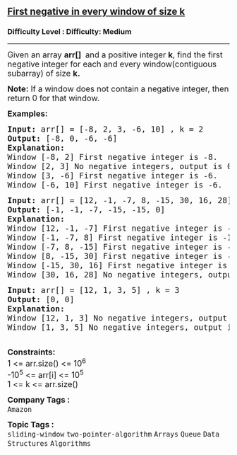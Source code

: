 <h2><a href="https://www.geeksforgeeks.org/problems/first-negative-integer-in-every-window-of-size-k3345/0">First negative in every window of size k</a></h2><h3>Difficulty Level : Difficulty: Medium</h3><hr><div class="problems_problem_content__Xm_eO"><p><span style="font-size: 18px;">Given an array <strong>arr[] </strong>&nbsp;and a positive integer <strong>k</strong>, find the first negative integer for each and every window(contiguous subarray) of size <strong>k.</strong></span></p>
<p><span style="font-size: 18px;"><strong>Note:</strong></span><span style="font-size: 18px;">&nbsp;</span><span style="font-size: 18px;">If a window does not contain a negative integer, then return 0 for that window.</span></p>
<p><span style="font-size: 18px;"><strong>Examples:</strong></span></p>
<pre><span style="font-size: 18px;"><strong style="font-size: 18px;">Input: </strong><span style="font-size: 18px;">arr[] = [-8, 2, 3, -6, 10] , k = 2
</span><strong style="font-size: 18px;">Output: </strong><span style="font-size: 18px;">[-8, 0, -6, -6]
</span><strong style="font-size: 18px;">Explanation:</strong><span style="font-size: 18px;">
Window [-8, 2] First negative integer is -8.
Window [2, 3] No negative integers, output is 0.
Window [3, -6] First negative integer is -6.
Window [-6, 10] First negative integer is -6.<br></span></span></pre>
<pre><span style="font-size: 18px;"><strong style="font-size: 18px;">Input: </strong><span style="font-size: 18px;">arr[] = [12, -1, -7, 8, -15, 30, 16, 28] , k = 3
</span><strong style="font-size: 18px;">Output: </strong><span style="font-size: 18px;">[-1, -1, -7, -15, -15, 0] <br></span><strong style="font-size: 18px;">Explanation:<br></strong><span style="font-size: 18px;">Window [12, -1, -7] First negative integer is -1.
Window [-1, -7, 8] First negative integer is -1.
Window [-7, 8, -15] First negative integer is -7.
Window [8, -15, 30] First negative integer is -15.
Window [-15, 30, 16] First negative integer is -15.
Window [30, 16, 28] No negative integers, output is 0.<br></span></span></pre>
<pre><span style="font-size: 18px;"><strong style="font-size: 18px;">Input: </strong><span style="font-size: 18px;">arr[] = [12, 1, 3, 5] , k = 3
</span><strong style="font-size: 18px;">Output: </strong><span style="font-size: 18px;">[0, 0] <br></span><strong style="font-size: 18px;">Explanation:<br></strong><span style="font-size: 18px;">Window [12, 1, 3] No negative integers, output is 0.
Window [1, 3, 5] No negative integers, output is 0.</span></span></pre>
<p><span style="font-size: 18px;"><br><strong>Constraints:</strong><br>1 &lt;= arr.size() &lt;= 10<sup>6</sup><br>-10<sup>5</sup> &lt;= arr[i] &lt;= 10<sup>5</sup><br>1 &lt;= k &lt;= arr.size()</span></p></div><p><span style=font-size:18px><strong>Company Tags : </strong><br><code>Amazon</code>&nbsp;<br><p><span style=font-size:18px><strong>Topic Tags : </strong><br><code>sliding-window</code>&nbsp;<code>two-pointer-algorithm</code>&nbsp;<code>Arrays</code>&nbsp;<code>Queue</code>&nbsp;<code>Data Structures</code>&nbsp;<code>Algorithms</code>&nbsp;